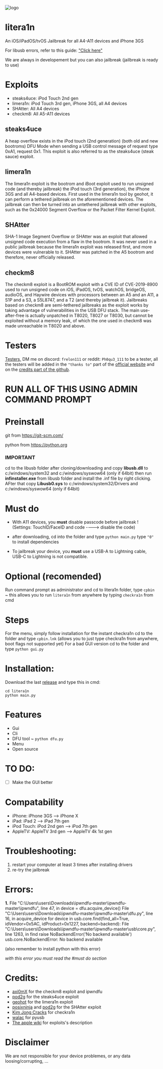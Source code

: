 <img src="litera1n.png" alt="logo">

# litera1n

An iOS/iPadOS/tvOS Jailbreak for all A4-A11 devices and iPhone 3GS
 
For libusb errors, refer to this guide: ["Click here"](https://www.smallcab.net/download/programme/xm-07/how-to-install-libusb-driver.pdf)

We are always in developement but you can also jailbreak (jailbreak is ready to use)

# Exploits
- steaks4uce: iPod Touch 2nd gen
- limera1n: iPod Touch 3rd gen, iPhone 3GS, all A4 devices
- SHAtter: All A4 devices
- checkm8: All A5-A11 devices

## steaks4uce
A heap overflow exists in the iPod touch (2nd generation) (both old and new bootroms) DFU Mode when sending a USB control message of request type 0xA1, request 0x1. This exploit is also referred to as the steaks4uce (steak sauce) exploit.

## limera1n
The limera1n exploit is the bootrom and iBoot exploit used to run unsigned code (and thereby jailbreak) the iPod touch (3rd generation), the iPhone 3GS and all A4-based devices. First used in the limera1n tool by geohot, it can perform a tethered jailbreak on the aforementioned devices. The jailbreak can then be turned into an untethered jailbreak with other exploits, such as the 0x24000 Segment Overflow or the Packet Filter Kernel Exploit.

## SHAtter
SHA-1 Image Segment Overflow or SHAtter was an exploit that allowed unsigned code execution from a flaw in the bootrom. It was never used in a public jailbreak because the limera1n exploit was released first, and more devices were vulnerable to it. SHAtter was patched in the A5 bootrom and therefore, never officially released.

## checkm8
The checkm8 exploit is a BootROM exploit with a CVE ID of CVE-2019-8900 used to run unsigned code on iOS, iPadOS, tvOS, watchOS, bridgeOS, audioOS, and Haywire devices with processors between an A5 and an A11, a S1P and a S3, a S5L8747, and a T2 (and thereby jailbreak it). Jailbreaks based on checkm8 are semi-tethered jailbreaks as the exploit works by taking advantage of vulnerabilities in the USB DFU stack. The main use-after-free is actually unpatched in T8020, T8027 or T8030, but cannot be exploited without a memory leak, of which the one used in checkm8 was made unreachable in T8020 and above.

# Testers
<a href= https://github.com/BananeRapeuse/litera1n/blob/main/testers.md>Testers,</a>
DM me on discord: `frelon111` or reddit: `Ph0qu3_111` to be a tester,
all the testers will be added in the `"thanks to"` part of the [official website](https://bananerapseuse.github.io/litera1n) and on the [credits part of the github](https://github.com/BananeRapeuse/litera1n?tab=readme-ov-file#credits).

# RUN ALL OF THIS USING ADMIN COMMAND PROMPT

# Preinstall
git from https://git-scm.com/

python from https://python.org
### IMPORTANT
cd to the libusb folder after cloning/downloading and copy **libusb.dll** to c:/windows/system32 and c:/windows/syswow64 (only if 64bit) then run **infinstaller.exe** from libusb folder and install the .inf file by right clicking. AFter that copy **Libusb0.sys** to c:/windows/system32/Drivers and c:/windows/syswow64 (only if 64bit)

# Must do
- With A11 devices, you **must** disable passcode before jailbreak ! (Settings: TouchID/FaceID and code ----> disable the code)

- after downloading, cd into the folder and type `python main.py`
type `"0"` to install dependencies

- To jailbreak your device, you **must** use a USB-A to Lightning cable, USB-C to Lightning is not compatible.

# Optional (recomended)
Run command prompt as administrator and cd to litera1n folder, type `cpbin` ~ this allows you to run `litera1n` from anywhere by typing `checkra1n` from cmd

# Steps
For the menu, simply follow installation
for the instant checkra1n cd to the folder and type `cpbin.lnk` (allows you to just type checkra1n from anywhere, boot flags not supported yet)
For a bad GUI version cd to the folder and type `python gui.py`

# Installation:
Download the last [release](https://github.com/bananerapeuse/litera1n/releases) and type this in cmd:

```
cd litera1n
python main.py
```

# Features
- Gui
- Cli
- DFU tool ~ `python dfu.py`
- Menu
- Open source

# TO DO:
- [ ] Make the GUI better

# Compatability

- iPhone: iPhone 3GS --> iPhone X
- iPad: iPad 2 --> iPad 7th gen
- iPod Touch: iPod 2nd gen --> iPod 7th gen
- AppleTV: AppleTV 3rd gen --> AppleTV 4k 1st gen

# Troubleshooting:
1. restart your computer at least 3 times after installing drivers
2. re-try the jailbreak

# Errors:
 **1.** File "C:\Users\users\Downloads\ipwndfu-master\ipwndfu-master\ipwndfu", line 47, in <module>
    device = dfu.acquire_device()
  File "C:\Users\users\Downloads\ipwndfu-master\ipwndfu-master\dfu.py", line 16, in acquire_device
    for device in usb.core.find(find_all=True, idVendor=0x5AC, idProduct=0x1227, backend=backend):
  File "C:\Users\users\Downloads\ipwndfu-master\ipwndfu-master\usb\core.py", line 1263, in find
    raise NoBackendError('No backend available')
usb.core.NoBackendError: No backend available
 
 
(also remember to install python with this error)

_with this error you must read the #must do section_

# Credits:
- [axi0mX](https://github.com/axi0mx) for the checkm8 exploit and ipwndfu
- [pod2g](https://github.com/pod2g) for the steaks4uce exploit
- [geohot](https://github.com/geohot) for the limera1n exploit
- [posixninja](https://github.com/posixninja) and [pod2g](https://github.com/pod2g) for the SHAtter exploit
- [Kim Jong Cracks](https://github.com/KJCracks) for checkra1n
- [walac](https://github.com/walac) for pyusb
- [The apple wiki](https://theapplewiki.com/wiki/) for exploits's description
 # Disclaimer
 We are not responsible for your device problemes, or any data loosing/corrupting, ...
